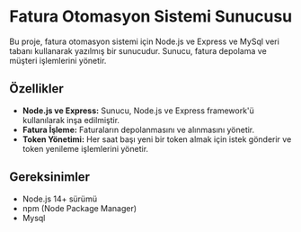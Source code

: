 # Fatura Otomasyon Sistemi Sunucusu
Bu proje, fatura otomasyon sistemi için Node.js ve Express ve MySql veri tabanı kullanarak yazılmış bir sunucudur. Sunucu, fatura depolama ve müşteri işlemlerini yönetir.

## Özellikler
- **Node.js ve Express:** Sunucu, Node.js ve Express framework'ü kullanılarak inşa edilmiştir.
- **Fatura İşleme:** Faturaların depolanmasını ve alınmasını yönetir.
- **Token Yönetimi:** Her saat başı yeni bir token almak için istek gönderir ve token yenileme işlemlerini yönetir.

## Gereksinimler
- Node.js 14+ sürümü
- npm (Node Package Manager)
- Mysql
